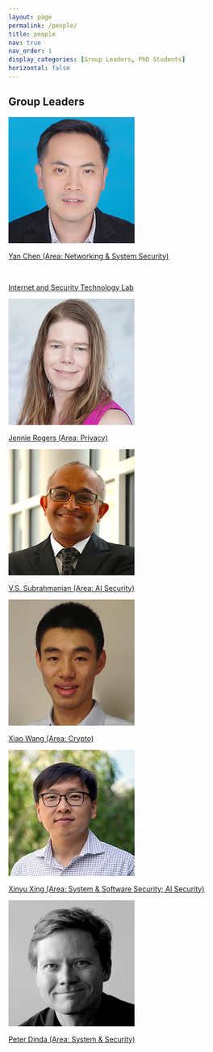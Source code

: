 ```yaml
---
layout: page
permalink: /people/
title: people
nav: true
nav_order: 1
display_categories: [Group Leaders, PhD Students]
horizontal: false
---
```

<!-- _pages/people.md -->
<div class="people">
<h2>Group Leaders</h2>
<p>
<div class="member">
  <a href="http://www.cs.northwestern.edu/~ychen/">
    <p><img src="/assets/img/people/chen-yan.jpeg" alt="Yan Chen"></p>
    <p>Yan Chen (Area: Networking & System Security)</p>
  </a>
  <br>
  <p><a href="http://list.cs.northwestern.edu">Internet and Security Technology Lab</a></p>
</div>
<div class="member">
  <a href="http://users.eecs.northwestern.edu/~jennie/">
    <p><img src="/assets/img/people/rogers-jennie.jpeg" alt="Jennie Rogers"></p>
    <p>Jennie Rogers (Area: Privacy)</p>
  </a>
</div>
<div class="member">
  <a href="https://vssubrah.github.io/">
    <p><img src="/assets/img/people/subrahmanian-vs.jpeg" alt="V.S. Subrahmanian"></p>
    <p>V.S. Subrahmanian (Area: AI Security)</p>
  </a>
</div>
<div class="member">
  <a href="https://wangxiao1254.github.io/">
    <p><img src="/assets/img/people/wang-xiao.jpeg" alt="Xiao Wang"></p>
    <p>Xiao Wang (Area: Crypto)</p>
  </a>
</div>
<div class="member">
  <a href="http://xinyuxing.org/">
    <p><img src="/assets/img/people/xing-xinyu.jpeg" alt="Xinyu Xing"></p>
    <p>Xinyu Xing (Area: System & Software Security; AI Security)</p>
  </a>
</div>
<div class="member">
  <a href="http://pdinda.org/">
    <p><img src="/assets/img/people/dinda-peter.jpeg" alt="Peter Dinda"></p>
    <p>Peter Dinda (Area: System & Security)</p>
  </a>
</div>
</p>

</div>
